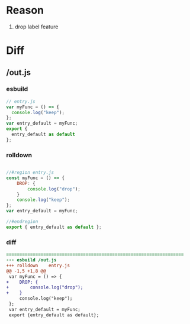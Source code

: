 # Reason
1. drop label feature
# Diff
## /out.js
### esbuild
```js
// entry.js
var myFunc = () => {
  console.log("keep");
};
var entry_default = myFunc;
export {
  entry_default as default
};
```
### rolldown
```js

//#region entry.js
const myFunc = () => {
	DROP: {
		console.log("drop");
	}
	console.log("keep");
};
var entry_default = myFunc;

//#endregion
export { entry_default as default };
```
### diff
```diff
===================================================================
--- esbuild	/out.js
+++ rolldown	entry.js
@@ -1,5 +1,8 @@
 var myFunc = () => {
+    DROP: {
+        console.log("drop");
+    }
     console.log("keep");
 };
 var entry_default = myFunc;
 export {entry_default as default};

```